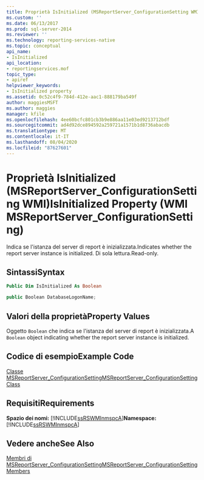 ```yaml
---
title: Proprietà IsInitialized (MSReportServer_ConfigurationSetting WMI) | Microsoft Docs
ms.custom: ''
ms.date: 06/13/2017
ms.prod: sql-server-2014
ms.reviewer: ''
ms.technology: reporting-services-native
ms.topic: conceptual
api_name:
- IsInitialized
api_location:
- reportingservices.mof
topic_type:
- apiref
helpviewer_keywords:
- IsInitialized property
ms.assetid: 0c52c4f9-784d-412e-aac1-888179ba549f
author: maggiesMSFT
ms.author: maggies
manager: kfile
ms.openlocfilehash: 4ee60bcfc801cb3b9e886aa11e03ed9213712bdf
ms.sourcegitcommit: ad4d92dce894592a259721a1571b1d8736abacdb
ms.translationtype: MT
ms.contentlocale: it-IT
ms.lasthandoff: 08/04/2020
ms.locfileid: "87627601"
---
```

# <a name="isinitialized-property-wmi-msreportserver_configurationsetting"></a><span data-ttu-id="4e2c1-102">Proprietà IsInitialized (MSReportServer_ConfigurationSetting WMI)</span><span class="sxs-lookup"><span data-stu-id="4e2c1-102">IsInitialized Property (WMI MSReportServer_ConfigurationSetting)</span></span>
  <span data-ttu-id="4e2c1-103">Indica se l'istanza del server di report è inizializzata.</span><span class="sxs-lookup"><span data-stu-id="4e2c1-103">Indicates whether the report server instance is initialized.</span></span> <span data-ttu-id="4e2c1-104">Di sola lettura.</span><span class="sxs-lookup"><span data-stu-id="4e2c1-104">Read-only.</span></span>  
  
## <a name="syntax"></a><span data-ttu-id="4e2c1-105">Sintassi</span><span class="sxs-lookup"><span data-stu-id="4e2c1-105">Syntax</span></span>  
  
```vb  
Public Dim IsInitialized As Boolean  
```  
  
```csharp  
public Boolean DatabaseLogonName;  
```  
  
## <a name="property-values"></a><span data-ttu-id="4e2c1-106">Valori della proprietà</span><span class="sxs-lookup"><span data-stu-id="4e2c1-106">Property Values</span></span>  
 <span data-ttu-id="4e2c1-107">Oggetto `Boolean` che indica se l'istanza del server di report è inizializzata.</span><span class="sxs-lookup"><span data-stu-id="4e2c1-107">A `Boolean` object indicating whether the report server instance is initialized.</span></span>  
  
## <a name="example-code"></a><span data-ttu-id="4e2c1-108">Codice di esempio</span><span class="sxs-lookup"><span data-stu-id="4e2c1-108">Example Code</span></span>  
 [<span data-ttu-id="4e2c1-109">Classe MSReportServer_ConfigurationSetting</span><span class="sxs-lookup"><span data-stu-id="4e2c1-109">MSReportServer_ConfigurationSetting Class</span></span>](msreportserver-configurationsetting-class.md)  
  
## <a name="requirements"></a><span data-ttu-id="4e2c1-110">Requisiti</span><span class="sxs-lookup"><span data-stu-id="4e2c1-110">Requirements</span></span>  
 <span data-ttu-id="4e2c1-111">**Spazio dei nomi:** [!INCLUDE[ssRSWMInmspcA](../../includes/ssrswminmspca-md.md)]</span><span class="sxs-lookup"><span data-stu-id="4e2c1-111">**Namespace:** [!INCLUDE[ssRSWMInmspcA](../../includes/ssrswminmspca-md.md)]</span></span>  
  
## <a name="see-also"></a><span data-ttu-id="4e2c1-112">Vedere anche</span><span class="sxs-lookup"><span data-stu-id="4e2c1-112">See Also</span></span>  
 [<span data-ttu-id="4e2c1-113">Membri di MSReportServer_ConfigurationSetting</span><span class="sxs-lookup"><span data-stu-id="4e2c1-113">MSReportServer_ConfigurationSetting Members</span></span>](msreportserver-configurationsetting-members.md)  
  
  

